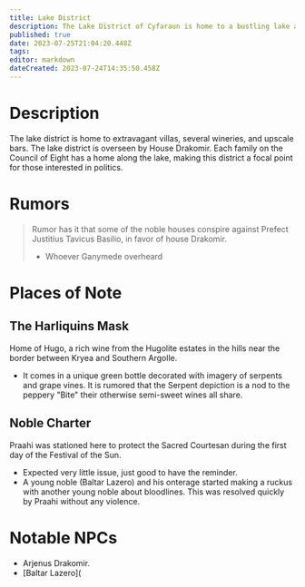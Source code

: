 ```yaml
---
title: Lake District
description: The Lake District of Cyfaraun is home to a bustling lake and elegant villas belonging to the city's most elite families.
published: true
date: 2023-07-25T21:04:20.448Z
tags: 
editor: markdown
dateCreated: 2023-07-24T14:35:50.458Z
---
```


# Description
The lake district is home to extravagant villas, several wineries, and upscale bars. The lake district is overseen by House Drakomir. Each family on the Council of Eight has a home along the lake, making this district a focal point for those interested in politics.

# Rumors
> Rumor has it that some of the noble houses conspire against Prefect Justitius Tavicus Basilio, in favor of house Drakomir.
> - Whoever Ganymede overheard
# Places of Note
## The Harliquins Mask
Home of Hugo, a rich wine from the Hugolite estates in the hills near the border between Kryea and Southern Argolle.
- It comes in a unique green bottle decorated with imagery of serpents and grape vines. It is rumored that the Serpent depiction is a nod to the peppery "Bite" their otherwise semi-sweet wines all share.

## Noble Charter
Praahi was stationed here to protect the Sacred Courtesan during the first day of the Festival of the Sun.
- Expected very little issue, just good to have the reminder.
- A young noble (Baltar Lazero) and his onterage started making a ruckus with another young noble about bloodlines. This was resolved quickly by Praahi without any violence.

# Notable NPCs
- Arjenus Drakomir. 
- [Baltar Lazero](